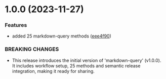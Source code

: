 # 1.0.0 (2023-11-27)


### Features

* added 25 markdown-query methods ([eee4f90](https://github.com/shiv-source/markdown-query/commit/eee4f90f872cdcc83bccfa9821f509a3050be255))


### BREAKING CHANGES

* This release introduces the initial version of 'markdown-query' (v1.0.0). It includes workflow setup, 25 methods and semantic release integration, making it ready for sharing.
